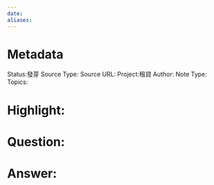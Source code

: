 ```yaml
---
date:
aliases:
---
```

# Metadata
Status:發芽
Source Type:
Source URL:
Project:租貸
Author:
Note Type:
Topics:


# Highlight:

# Question:

# Answer:
